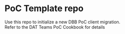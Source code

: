 # PoC Template repo
Use this repo to initialize a new DBB PoC client migration.   
Refer to the DAT Teams PoC Cookbook for details
